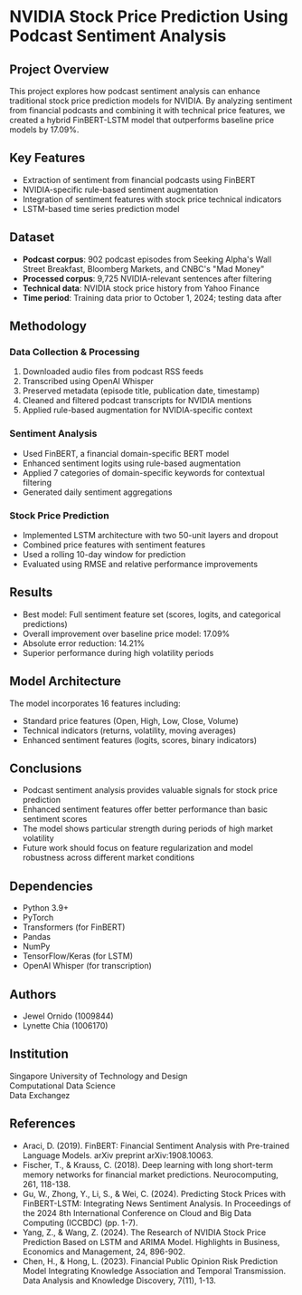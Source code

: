 # NVIDIA Stock Price Prediction Using Podcast Sentiment Analysis

## Project Overview
This project explores how podcast sentiment analysis can enhance traditional stock price prediction models for NVIDIA. By analyzing sentiment from financial podcasts and combining it with technical price features, we created a hybrid FinBERT-LSTM model that outperforms baseline price models by 17.09%.

## Key Features
- Extraction of sentiment from financial podcasts using FinBERT
- NVIDIA-specific rule-based sentiment augmentation
- Integration of sentiment features with stock price technical indicators
- LSTM-based time series prediction model

## Dataset
- **Podcast corpus**: 902 podcast episodes from Seeking Alpha's Wall Street Breakfast, Bloomberg Markets, and CNBC's "Mad Money"
- **Processed corpus**: 9,725 NVIDIA-relevant sentences after filtering
- **Technical data**: NVIDIA stock price history from Yahoo Finance
- **Time period**: Training data prior to October 1, 2024; testing data after

## Methodology
### Data Collection & Processing
1. Downloaded audio files from podcast RSS feeds
2. Transcribed using OpenAI Whisper
3. Preserved metadata (episode title, publication date, timestamp)
4. Cleaned and filtered podcast transcripts for NVIDIA mentions
5. Applied rule-based augmentation for NVIDIA-specific context

### Sentiment Analysis
- Used FinBERT, a financial domain-specific BERT model
- Enhanced sentiment logits using rule-based augmentation
- Applied 7 categories of domain-specific keywords for contextual filtering
- Generated daily sentiment aggregations

### Stock Price Prediction
- Implemented LSTM architecture with two 50-unit layers and dropout
- Combined price features with sentiment features
- Used a rolling 10-day window for prediction
- Evaluated using RMSE and relative performance improvements

## Results
- Best model: Full sentiment feature set (scores, logits, and categorical predictions)
- Overall improvement over baseline price model: 17.09%
- Absolute error reduction: 14.21%
- Superior performance during high volatility periods

## Model Architecture
The model incorporates 16 features including:
- Standard price features (Open, High, Low, Close, Volume)
- Technical indicators (returns, volatility, moving averages)
- Enhanced sentiment features (logits, scores, binary indicators)

## Conclusions
- Podcast sentiment analysis provides valuable signals for stock price prediction
- Enhanced sentiment features offer better performance than basic sentiment scores
- The model shows particular strength during periods of high market volatility
- Future work should focus on feature regularization and model robustness across different market conditions


## Dependencies
- Python 3.9+
- PyTorch
- Transformers (for FinBERT)
- Pandas
- NumPy
- TensorFlow/Keras (for LSTM)
- OpenAI Whisper (for transcription)

## Authors
- Jewel Ornido (1009844)
- Lynette Chia (1006170)

## Institution
Singapore University of Technology and Design  
Computational Data Science  
Data Exchangez

## References
- Araci, D. (2019). FinBERT: Financial Sentiment Analysis with Pre-trained Language Models. arXiv preprint arXiv:1908.10063.
- Fischer, T., & Krauss, C. (2018). Deep learning with long short-term memory networks for financial market predictions. Neurocomputing, 261, 118-138.
- Gu, W., Zhong, Y., Li, S., & Wei, C. (2024). Predicting Stock Prices with FinBERT-LSTM: Integrating News Sentiment Analysis. In Proceedings of the 2024 8th International Conference on Cloud and Big Data Computing (ICCBDC) (pp. 1-7).
- Yang, Z., & Wang, Z. (2024). The Research of NVIDIA Stock Price Prediction Based on LSTM and ARIMA Model. Highlights in Business, Economics and Management, 24, 896-902.
- Chen, H., & Hong, L. (2023). Financial Public Opinion Risk Prediction Model Integrating Knowledge Association and Temporal Transmission. Data Analysis and Knowledge Discovery, 7(11), 1-13.